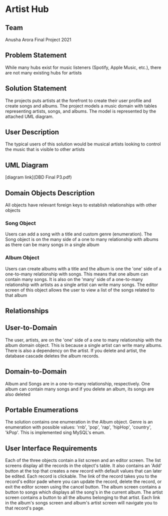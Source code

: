 # Artist Hub
## Team
Anusha Arora
Final Project 2021
## Problem Statement
While many hubs exist for music listeners (Spotify, Apple Music, etc.), there are not many existing hubs for artists

## Solution Statement
The projects puts artists at the forefront to create their user profile and create songs and albums. The project models a music domain with tables representing artists, songs, and albums. The model is represented by the attached UML diagram.

## User Description
The typical users of this solution would be musical artists looking to control the music that is visible to other artists

## UML Diagram
[diagram link](DBD Final P3.pdf)
## Domain Objects Description
All objects have relevant foreign keys to establish relationships with other objects

### Song Object
Users can add a song with a title and custom genre (enumeration). The Song object is on the many side of a one to many relationship with albums as there can be many songs in a single album
### Album Object
Users can create albums with a title and the album is one the 'one' side of a one-to-many relationship with songs. This means that one album can contain many songs. It is also on the 'many' side of a one-to-many relationship with artists as a single artist can write many songs. The editor screen of this object allows the user to view a list of the songs related to that album

## Relationships
## User-to-Domain
The user, artists, are on the 'one' side of a one to many relationship with the album domain object. This is because a single artist can write many albums. There is also a dependency on the artist. If you delete and artist, the database cascade deletes the album records.

## Domain-to-Domain
Album and Songs are in a one-to-many relationship, respectively. One album can contain many songs and if you delete an album, its songs are also deleted

## Portable Enumerations
The solution contains one enumeration in the Album object. Genre is an enumeration with possible values: 'rnb', 'pop', 'rap', 'hipHop', 'country', 'kPop'. This is implemented sing MySQL's enum.

## User Interface Requirements
Each of the three objects contain a list screen and an editor screen. The list screens display all the records in the object's table. It also contains an 'Add' button at the top that creates a new record with default values that can later be edited. Each record is clickable. The link of the record takes you to the record's editor pade where you can update the record, delete the record, or exit the editor screen using the cancel button. The album screen contains a button to songs which displays all the song's in the current album. The artist screen contains a button to all the albums belonging to that artist. Each link in the album's songs screen and album's artist screen will navigate you to that record's page.
